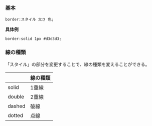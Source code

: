 ### 基本

```
border:スタイル 太さ 色;
```

**具体例**

```
border:solid 1px #d3d3d3;
```

### 線の種類

「スタイル」の部分を変更することで、線の種類を変えることができる。

||線の種類|
|-|-|
|solid|1重線|
|double|2重線|
|dashed|破線|
|dotted|点線|
